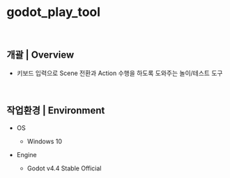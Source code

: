 # godot_play_tool

<br>

## 개괄 | Overview
- 키보드 입력으로 Scene 전환과 Action 수행을 하도록 도와주는 놀이/테스트 도구

<br>

## 작업환경 | Environment
- OS
  - Windows 10

- Engine
  - Godot v4.4 Stable Official

